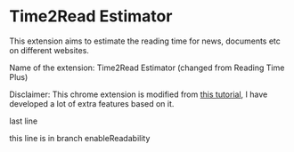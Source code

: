 # Time2Read Estimator

This extension aims to estimate the reading time for news, documents etc on different websites.

Name of the extension: Time2Read Estimator (changed from Reading Time Plus)

Disclaimer: This chrome extension is modified from [this tutorial](https://developer.chrome.com/docs/extensions/get-started/tutorial/scripts-on-every-tab), I have developed a lot of extra features based on it.

last line

this line is in branch enableReadability